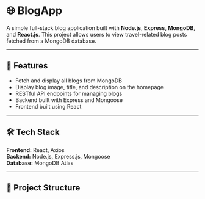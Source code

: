 # 🌐 BlogApp

A simple full-stack blog application built with **Node.js**, **Express**, **MongoDB**, and **React.js**. This project allows users to view travel-related blog posts fetched from a MongoDB database.

---

## 🚀 Features

- Fetch and display all blogs from MongoDB
- Display blog image, title, and description on the homepage
- RESTful API endpoints for managing blogs
- Backend built with Express and Mongoose
- Frontend built using React

---

## 🛠️ Tech Stack

**Frontend:** React, Axios  
**Backend:** Node.js, Express.js, Mongoose  
**Database:** MongoDB Atlas

---

## 📁 Project Structure

